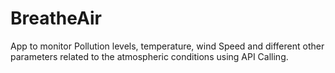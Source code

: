 # BreatheAir
App to monitor Pollution levels, temperature, wind Speed and different other parameters related to the atmospheric conditions using  API Calling.
